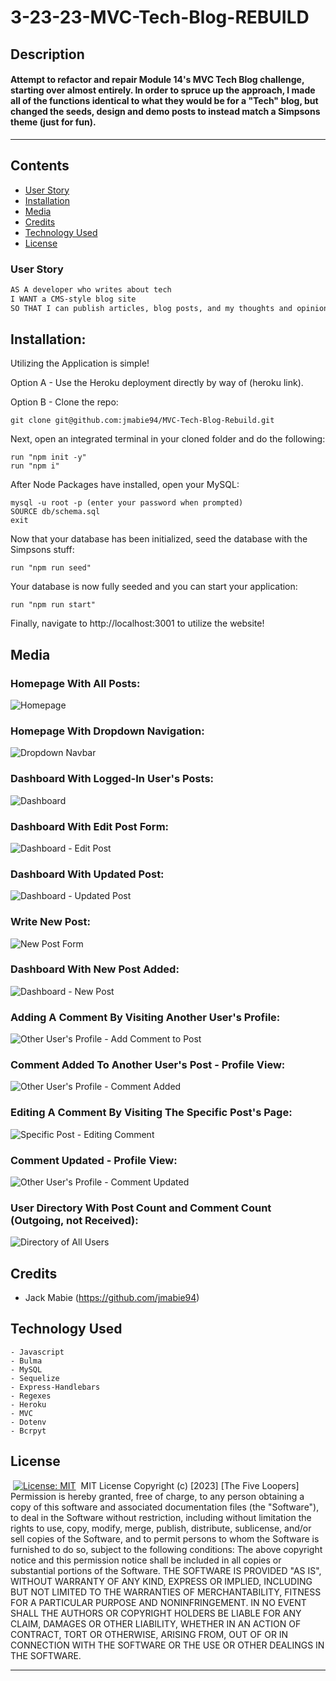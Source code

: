 # 3-23-23-MVC-Tech-Blog-REBUILD

## Description

#### Attempt to refactor and repair Module 14's MVC Tech Blog challenge, starting over almost entirely. In order to spruce up the approach, I made all of the functions identical to what they would be for a "Tech" blog, but changed the seeds, design and demo posts to instead match a Simpsons theme (just for fun).

---

## Contents

- [User Story](#user-story)
- [Installation](#installation)
- [Media](#media)
- [Credits](#credits)
- [Technology Used](#technology-used)
- [License](#license)
  ​

### User Story

```md
AS A developer who writes about tech
I WANT a CMS-style blog site
SO THAT I can publish articles, blog posts, and my thoughts and opinions
```

## Installation:

Utilizing the Application is simple!

Option A - Use the Heroku deployment directly by way of (heroku link).

Option B - Clone the repo:

    git clone git@github.com:jmabie94/MVC-Tech-Blog-Rebuild.git

Next, open an integrated terminal in your cloned folder and do the following:

    run "npm init -y"
    run "npm i"

After Node Packages have installed, open your MySQL:

    mysql -u root -p (enter your password when prompted)
    SOURCE db/schema.sql
    exit

Now that your database has been initialized, seed the database with the Simpsons stuff:

    run "npm run seed"

Your database is now fully seeded and you can start your application:

    run "npm run start"

Finally, navigate to http://localhost:3001 to utilize the website!
​

## Media

### Homepage With All Posts:

![Homepage](/public/media/blog-homepage-all-posts.png)

### Homepage With Dropdown Navigation:

![Dropdown Navbar](/public/media/blog-homepage-all-posts-navbar-dropdown.png)

### Dashboard With Logged-In User's Posts:

![Dashboard](/public/media/blog-dashboard.png)

### Dashboard With Edit Post Form:

![Dashboard - Edit Post](/public/media/blog-dashboard-edit-post.png)

### Dashboard With Updated Post:

![Dashboard - Updated Post](/public/media/blog-dashboard-updated-post.png)

### Write New Post:

![New Post Form](/public/media/blog-write-new-post.png)

### Dashboard With New Post Added:

![Dashboard - New Post](/public/media/blog-dashboard-new-post-added.png)

### Adding A Comment By Visiting Another User's Profile:

![Other User's Profile - Add Comment to Post](/public/media/blog-other-users-profile-adding-comment.png)

### Comment Added To Another User's Post - Profile View:

![Other User's Profile - Comment Added](/public/media/blog-other-users-profile-comment-posted.png)

### Editing A Comment By Visiting The Specific Post's Page:

![Specific Post - Editing Comment](/public/media/blog-single-post-edit-comment.png)

### Comment Updated - Profile View:

![Other User's Profile - Comment Updated](/public/media/blog-other-users-profile-updated-comment.png)

### User Directory With Post Count and Comment Count (Outgoing, not Received):

![Directory of All Users](/public/media/blog-user-directory.png)
​

## Credits

- Jack Mabie (https://github.com/jmabie94)
  ​

## Technology Used

    - Javascript
    - Bulma
    - MySQL
    - Sequelize
    - Express-Handlebars
    - Regexes
    - Heroku
    - MVC
    - Dotenv
    - Bcrpyt

## License

​
[![License: MIT](https://img.shields.io/badge/License-MIT-yellow.svg)](https://opensource.org/licenses/MIT)
​
MIT License
Copyright (c) [2023] [The Five Loopers]
Permission is hereby granted, free of charge, to any person obtaining a copy
of this software and associated documentation files (the "Software"), to deal
in the Software without restriction, including without limitation the rights
to use, copy, modify, merge, publish, distribute, sublicense, and/or sell
copies of the Software, and to permit persons to whom the Software is
furnished to do so, subject to the following conditions:
The above copyright notice and this permission notice shall be included in all
copies or substantial portions of the Software.
THE SOFTWARE IS PROVIDED "AS IS", WITHOUT WARRANTY OF ANY KIND, EXPRESS OR
IMPLIED, INCLUDING BUT NOT LIMITED TO THE WARRANTIES OF MERCHANTABILITY,
FITNESS FOR A PARTICULAR PURPOSE AND NONINFRINGEMENT. IN NO EVENT SHALL THE
AUTHORS OR COPYRIGHT HOLDERS BE LIABLE FOR ANY CLAIM, DAMAGES OR OTHER
LIABILITY, WHETHER IN AN ACTION OF CONTRACT, TORT OR OTHERWISE, ARISING FROM,
OUT OF OR IN CONNECTION WITH THE SOFTWARE OR THE USE OR OTHER DEALINGS IN THE
SOFTWARE.
​

---
